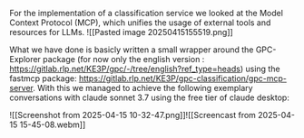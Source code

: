 For the implementation of a classification service we looked at the Model Context Protocol (MCP), which unifies the usage of external tools and resources for LLMs.
![[Pasted image 20250415155519.png]]

What we have done is basicly written a small wrapper around the GPC-Explorer package (for now only the english version : https://gitlab.rlp.net/KE3P/gpc/-/tree/english?ref_type=heads) using the fastmcp package: https://gitlab.rlp.net/KE3P/gpc-classification/gpc-mcp-server. With this we managed to achieve the following exemplary conversations with claude sonnet 3.7 using the free tier of claude desktop: 

![[Screenshot from 2025-04-15 10-32-47.png]]![[Screencast from 2025-04-15 15-45-08.webm]]